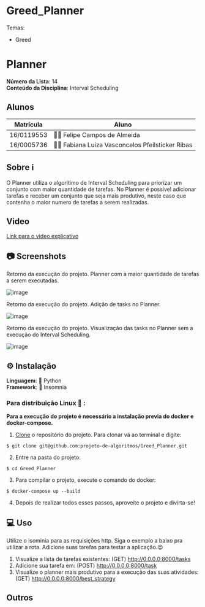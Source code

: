 # Greed_Planner

Temas:
 - Greed

# Planner
  
**Número da Lista**: 14<br>
**Conteúdo da Disciplina**: Interval Scheduling <br>

## Alunos
|Matrícula | Aluno |
| -- | -- |
| 16/0119553  |  👨‍💻 Felipe Campos de Almeida |
| 16/0005736  |  👩‍💻 Fabiana Luiza Vasconcelos Pfeilsticker Ribas |

## Sobre ℹ️
O Planner utiliza o algoritimo de Interval Scheduling para priorizar um conjunto com maior quantidade de tarefas. No Planner é possivel adicionar tarefas e receber um conjunto que seja mais produtivo, neste caso que contenha o maior numero de tarefas a serem realizadas.

## Video
[Link para o video explicativo]()

## 📷 Screenshots 
Retorno da execução do projeto. Planner com a maior quantidade de tarefas a serem executadas.

![image](https://user-images.githubusercontent.com/29442029/132268353-a50bcc43-a490-4999-862d-e3d2af975359.png)

Retorno da execução do projeto. Adição de tasks no Planner.

![image](https://user-images.githubusercontent.com/29442029/132268345-6ee184b5-5788-48d6-8dbb-93d68549ca3c.png)

Retorno da execução do projeto. Visualização das tasks no Planner sem a execução do Interval Scheduling.

![image](https://user-images.githubusercontent.com/29442029/132268356-a914c272-8cf6-493d-a6f6-7dd6f9362caa.png)

## ⚙️ Instalação 
**Linguagem**: 🐍 Python<br>
**Framework**: 💜 Insomnia<br>


### Para distribuição Linux 🐧 :

**Para a execução do projeto é necessário a instalação previa do docker e docker-compose.**

1) [Clone](https://help.github.com/en/articles/cloning-a-repository) o repositório do projeto. Para clonar vá ao terminal e digite:
~~~
$ git clone git@github.com:projeto-de-algoritmos/Greed_Planner.git
~~~

2) Entre na pasta do projeto:
~~~
$ cd Greed_Planner
~~~

3) Para compilar o projeto, execute o comando do docker:
~~~
$ docker-compose up --build
~~~

4) Depois de realizar todos esses passos, aproveite o projeto e divirta-se!

## 💻 Uso 
Utilize o isominia para as requisições http. Siga o exemplo a baixo pra utilizar a rota. Adicione suas tarefas para testar a aplicação.😉

1) Visualize a lista de tarefas existentes: (GET) http://0.0.0.0:8000/tasks
2) Adicione sua tarefa em: (POST) http://0.0.0.0:8000/task
3) Visualize o planner mais produtivo para a execução das suas atividades: (GET) http://0.0.0.0:8000/best_strategy

## Outros 
